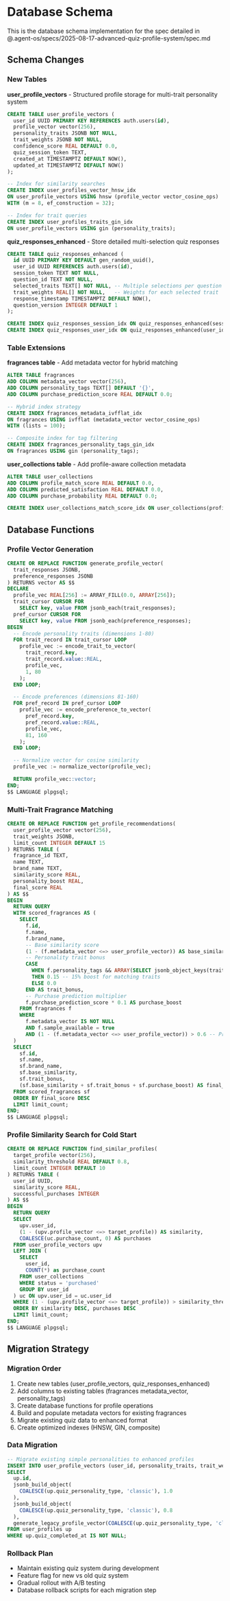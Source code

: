 # Database Schema

This is the database schema implementation for the spec detailed in @.agent-os/specs/2025-08-17-advanced-quiz-profile-system/spec.md

## Schema Changes

### New Tables

**user_profile_vectors** - Structured profile storage for multi-trait personality system

```sql
CREATE TABLE user_profile_vectors (
  user_id UUID PRIMARY KEY REFERENCES auth.users(id),
  profile_vector vector(256),
  personality_traits JSONB NOT NULL,
  trait_weights JSONB NOT NULL,
  confidence_score REAL DEFAULT 0.0,
  quiz_session_token TEXT,
  created_at TIMESTAMPTZ DEFAULT NOW(),
  updated_at TIMESTAMPTZ DEFAULT NOW()
);

-- Index for similarity searches
CREATE INDEX user_profiles_vector_hnsw_idx
ON user_profile_vectors USING hnsw (profile_vector vector_cosine_ops)
WITH (m = 8, ef_construction = 32);

-- Index for trait queries
CREATE INDEX user_profiles_traits_gin_idx
ON user_profile_vectors USING gin (personality_traits);
```

**quiz_responses_enhanced** - Store detailed multi-selection quiz responses

```sql
CREATE TABLE quiz_responses_enhanced (
  id UUID PRIMARY KEY DEFAULT gen_random_uuid(),
  user_id UUID REFERENCES auth.users(id),
  session_token TEXT NOT NULL,
  question_id TEXT NOT NULL,
  selected_traits TEXT[] NOT NULL, -- Multiple selections per question
  trait_weights REAL[] NOT NULL,   -- Weights for each selected trait
  response_timestamp TIMESTAMPTZ DEFAULT NOW(),
  question_version INTEGER DEFAULT 1
);

CREATE INDEX quiz_responses_session_idx ON quiz_responses_enhanced(session_token);
CREATE INDEX quiz_responses_user_idx ON quiz_responses_enhanced(user_id);
```

### Table Extensions

**fragrances table** - Add metadata vector for hybrid matching

```sql
ALTER TABLE fragrances
ADD COLUMN metadata_vector vector(256),
ADD COLUMN personality_tags TEXT[] DEFAULT '{}',
ADD COLUMN purchase_prediction_score REAL DEFAULT 0.0;

-- Hybrid index strategy
CREATE INDEX fragrances_metadata_ivfflat_idx
ON fragrances USING ivfflat (metadata_vector vector_cosine_ops)
WITH (lists = 100);

-- Composite index for tag filtering
CREATE INDEX fragrances_personality_tags_gin_idx
ON fragrances USING gin (personality_tags);
```

**user_collections table** - Add profile-aware collection metadata

```sql
ALTER TABLE user_collections
ADD COLUMN profile_match_score REAL DEFAULT 0.0,
ADD COLUMN predicted_satisfaction REAL DEFAULT 0.0,
ADD COLUMN purchase_probability REAL DEFAULT 0.0;

CREATE INDEX user_collections_match_score_idx ON user_collections(profile_match_score DESC);
```

## Database Functions

### Profile Vector Generation

```sql
CREATE OR REPLACE FUNCTION generate_profile_vector(
  trait_responses JSONB,
  preference_responses JSONB
) RETURNS vector AS $$
DECLARE
  profile_vec REAL[256] := ARRAY_FILL(0.0, ARRAY[256]);
  trait_cursor CURSOR FOR
    SELECT key, value FROM jsonb_each(trait_responses);
  pref_cursor CURSOR FOR
    SELECT key, value FROM jsonb_each(preference_responses);
BEGIN
  -- Encode personality traits (dimensions 1-80)
  FOR trait_record IN trait_cursor LOOP
    profile_vec := encode_trait_to_vector(
      trait_record.key,
      trait_record.value::REAL,
      profile_vec,
      1, 80
    );
  END LOOP;

  -- Encode preferences (dimensions 81-160)
  FOR pref_record IN pref_cursor LOOP
    profile_vec := encode_preference_to_vector(
      pref_record.key,
      pref_record.value::REAL,
      profile_vec,
      81, 160
    );
  END LOOP;

  -- Normalize vector for cosine similarity
  profile_vec := normalize_vector(profile_vec);

  RETURN profile_vec::vector;
END;
$$ LANGUAGE plpgsql;
```

### Multi-Trait Fragrance Matching

```sql
CREATE OR REPLACE FUNCTION get_profile_recommendations(
  user_profile_vector vector(256),
  trait_weights JSONB,
  limit_count INTEGER DEFAULT 15
) RETURNS TABLE (
  fragrance_id TEXT,
  name TEXT,
  brand_name TEXT,
  similarity_score REAL,
  personality_boost REAL,
  final_score REAL
) AS $$
BEGIN
  RETURN QUERY
  WITH scored_fragrances AS (
    SELECT
      f.id,
      f.name,
      f.brand_name,
      -- Base similarity score
      (1 - (f.metadata_vector <=> user_profile_vector)) AS base_similarity,
      -- Personality trait bonus
      CASE
        WHEN f.personality_tags && ARRAY(SELECT jsonb_object_keys(trait_weights))
        THEN 0.15 -- 15% boost for matching traits
        ELSE 0.0
      END AS trait_bonus,
      -- Purchase prediction multiplier
      f.purchase_prediction_score * 0.1 AS purchase_boost
    FROM fragrances f
    WHERE
      f.metadata_vector IS NOT NULL
      AND f.sample_available = true
      AND (1 - (f.metadata_vector <=> user_profile_vector)) > 0.6 -- Pre-filter
  )
  SELECT
    sf.id,
    sf.name,
    sf.brand_name,
    sf.base_similarity,
    sf.trait_bonus,
    (sf.base_similarity + sf.trait_bonus + sf.purchase_boost) AS final_score
  FROM scored_fragrances sf
  ORDER BY final_score DESC
  LIMIT limit_count;
END;
$$ LANGUAGE plpgsql;
```

### Profile Similarity Search for Cold Start

```sql
CREATE OR REPLACE FUNCTION find_similar_profiles(
  target_profile vector(256),
  similarity_threshold REAL DEFAULT 0.8,
  limit_count INTEGER DEFAULT 10
) RETURNS TABLE (
  user_id UUID,
  similarity_score REAL,
  successful_purchases INTEGER
) AS $$
BEGIN
  RETURN QUERY
  SELECT
    upv.user_id,
    (1 - (upv.profile_vector <=> target_profile)) AS similarity,
    COALESCE(uc.purchase_count, 0) AS purchases
  FROM user_profile_vectors upv
  LEFT JOIN (
    SELECT
      user_id,
      COUNT(*) as purchase_count
    FROM user_collections
    WHERE status = 'purchased'
    GROUP BY user_id
  ) uc ON upv.user_id = uc.user_id
  WHERE (1 - (upv.profile_vector <=> target_profile)) > similarity_threshold
  ORDER BY similarity DESC, purchases DESC
  LIMIT limit_count;
END;
$$ LANGUAGE plpgsql;
```

## Migration Strategy

### Migration Order

1. Create new tables (user_profile_vectors, quiz_responses_enhanced)
2. Add columns to existing tables (fragrances metadata_vector, personality_tags)
3. Create database functions for profile operations
4. Build and populate metadata vectors for existing fragrances
5. Migrate existing quiz data to enhanced format
6. Create optimized indexes (HNSW, GIN, composite)

### Data Migration

```sql
-- Migrate existing simple personalities to enhanced profiles
INSERT INTO user_profile_vectors (user_id, personality_traits, trait_weights, profile_vector)
SELECT
  up.id,
  jsonb_build_object(
    COALESCE(up.quiz_personality_type, 'classic'), 1.0
  ),
  jsonb_build_object(
    COALESCE(up.quiz_personality_type, 'classic'), 0.8
  ),
  generate_legacy_profile_vector(COALESCE(up.quiz_personality_type, 'classic'))
FROM user_profiles up
WHERE up.quiz_completed_at IS NOT NULL;
```

### Rollback Plan

- Maintain existing quiz system during development
- Feature flag for new vs old quiz system
- Gradual rollout with A/B testing
- Database rollback scripts for each migration step
